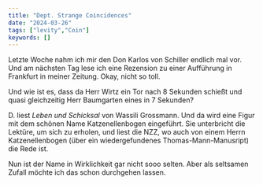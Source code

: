 ```yaml
---
title: "Dept. Strange Coincidences"
date: "2024-03-26"
tags: ["levity","Coin"]
keywords: []
---
```

Letzte Woche nahm ich mir den Don Karlos von Schiller endlich mal vor. Und am nächsten Tag lese ich eine Rezension zu einer Aufführung in Frankfurt in meiner Zeitung. Okay, nicht so toll.

Und wie ist es, dass da Herr Wirtz ein Tor nach 8 Sekunden schießt und quasi gleichzeitig Herr Baumgarten eines in 7 Sekunden?

D. liest *Leben und Schicksal* von Wassili Grossmann. Und da wird eine Figur mit dem schönen Name Katzenellenbogen eingeführt. Sie unterbricht die Lektüre, um sich zu erholen, und liest die NZZ, wo auch von einem Herrn Katzenellenbogen (über ein wiedergefundenes Thomas-Mann-Manusript) die Rede ist.

Nun ist der Name in Wirklichkeit gar nicht sooo selten. Aber als seltsamen Zufall möchte ich das schon durchgehen lassen.